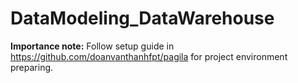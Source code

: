 # DataModeling_DataWarehouse
**Importance note:** Follow setup guide in https://github.com/doanvanthanhfpt/pagila for project environment preparing. 

